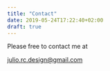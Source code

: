 ```yaml
---
title: "Contact"
date: 2019-05-24T17:22:40+02:00
draft: true
---
```


Please free to contact me at

julio.rc.design@gmail.com

